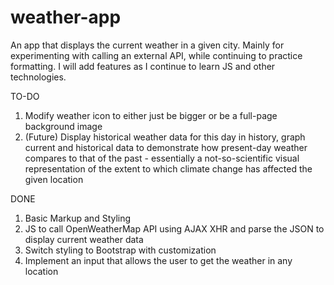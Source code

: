 # weather-app

An app that displays the current weather in a given city.
Mainly for experimenting with calling an external API, while continuing to practice formatting.
I will add features as I continue to learn JS and other technologies.

TO-DO

1. Modify weather icon to either just be bigger or be a full-page background image
2. (Future) Display historical weather data for this day in history,
   graph current and historical data to demonstrate how present-day weather
   compares to that of the past - essentially a not-so-scientific visual
   representation of the extent to which climate change has affected the
   given location

DONE

1. Basic Markup and Styling
2. JS to call OpenWeatherMap API using AJAX XHR and
   parse the JSON to display current weather data
3. Switch styling to Bootstrap with customization
4. Implement an input that allows the user to get the weather in any location
